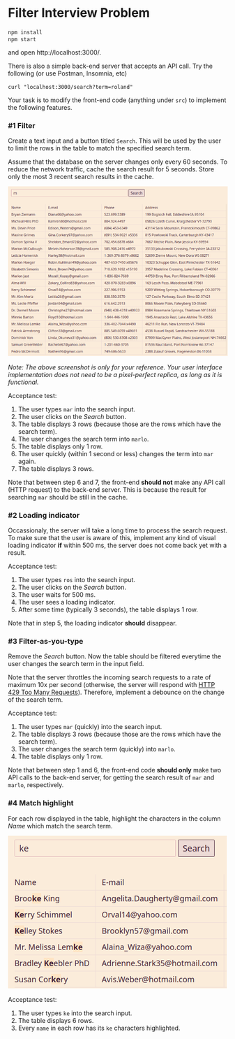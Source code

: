 # Filter Interview Problem

```
npm install
npm start
```
and open http://localhost:3000/.

There is also a simple back-end server that accepts an API call. Try the following (or use Postman, Insomnia, etc)

```
curl "localhost:3000/search?term=roland"
```

Your task is to modify the front-end code (anything under `src`) to implement the following features.

### #1 Filter

Create a text input and a button titled `Search`. This will be used by the user to limit the rows in the table to match the specified search term.

Assume that the database on the server changes only every 60 seconds. To reduce the network traffic, cache the search result for 5 seconds. Store only the most 3 recent search results in the cache.

![](/screenshots/image1.png)

_Note: The above screenshot is only for your reference. Your user interface implementation does not need to be a pixel-perfect replica, as long as it is functional._

Acceptance test:
1. The user types `mar` into the search input.
2. The user clicks on the _Search_ button.
3. The table displays 3 rows (because those are the rows which have the search term).
4. The user changes the search term into `marlo`.
5. The table displays only 1 row.
6. The user quickly (within 1 second or less) changes the term into `mar` again.
7. The table displays 3 rows.

Note that between step 6 and 7, the front-end **should not** make any API call (HTTP request) to the back-end server. This is because the result for searching `mar` should be still in the cache.

### #2 Loading indicator

Occassionaly, the server will take a long time to process the search request. To make sure that the user is aware of this, implement any kind of visual loading indicator **if** within 500 ms, the server does not come back yet with a result.

Acceptance test:
1. The user types `ros` into the search input.
2. The user clicks on the _Search_ button.
3. The user waits for 500 ms.
4. The user sees a loading indicator.
5. After some time (typically 3 seconds), the table displays 1 row.

Note that in step 5, the loading indicator **should** disappear.
### #3 Filter-as-you-type

Remove the _Search_ button. Now the table should be filtered everytime the user changes the search term in the input field.

Note that the server throttles the incoming search requests to a rate of maximum 10x per second (otherwise, the server will respond with [HTTP 429 Too Many Requests](https://developer.mozilla.org/en-US/docs/Web/HTTP/Status/429)). Therefore, implement a debounce on the change of the search term.

Acceptance test:
1. The user types `mar` (quickly) into the search input.
3. The table displays 3 rows (because those are the rows which have the search term).
4. The user changes the search term (quickly) into `marlo`.
5. The table displays only 1 row.

Note that between step 1 and 6, the front-end code **should only** make two API calls to the back-end server, for getting the search result of `mar` and `marlo`, respectively.

### #4 Match highlight

For each row displayed in the table, highlight the characters in the column _Name_ which match the search term.

![](/screenshots/image4.png)

Acceptance test:
1. The user types `ke` into the search input.
3. The table displays 6 rows.
4. Every `name` in each row has its `ke` characters highlighted.
